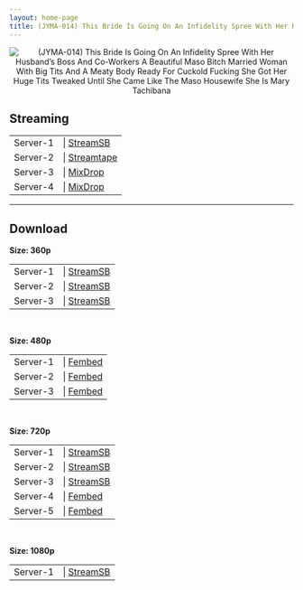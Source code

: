 ```yaml
---
layout: home-page
title: (JYMA-014) This Bride Is Going On An Infidelity Spree With Her Husband’s Boss And Co-Workers A Beautiful Maso Bitch Married Woman With Big Tits And A Meaty Body Ready For Cuckold Fucking She Got Her Huge Tits Tweaked Until She Came Like The Maso Housewife She Is Mary Tachibana
---
```

<center>
<img src="https://cdn.javsts.com/wp-content/uploads/2021/09/jyma014pl.jpg" alt="(JYMA-014) This Bride Is Going On An Infidelity Spree With Her Husband’s Boss And Co-Workers A Beautiful Maso Bitch Married Woman With Big Tits And A Meaty Body Ready For Cuckold Fucking She Got Her Huge Tits Tweaked Until She Came Like The Maso Housewife She Is Mary Tachibana">
</center>
<h2>Streaming</h2>
<table><tbody>
<tr>
<td>Server-1</td>
<td>| <a href="https://playersb.com/6b3ezaq73312.html" target="_blank">StreamSB</a></td>
</tr>
<tr>
<td>Server-2</td>
<td>| <a href="https://streamtape.com/v/jbed70B1ZLCJLY" target="_blank">Streamtape</a></td>
</tr>
<tr>
<td>Server-3</td>
<td>| <a href="https://mixdrop.co/f/mdrjxxrnsqe0v9" target="_blank">MixDrop</a></td>
</tr>
<tr>
<td>Server-4</td>
<td>| <a href="https://www.watchjavnow.xyz/f/5xwm6sdykry14y4" target="_blank">MixDrop</a></td>
</tr>
</tbody></table>

<hr />

<h2>Download</h2>
<b>Size: 360p</b>
<table><tbody>
<tr>
<td>Server-1</td>
<td>| <a target="_blank" href="https://playersb.com/6b3ezaq73312.html">StreamSB</a></td>
</tr>
<tr>
<td>Server-2</td>
<td>| <a href="https://streamsb.net/d/pi4jpfhoex6t.html" target="_blank">StreamSB</a></td>
</tr>
<tr>
<td>Server-3</td>
<td>| <a href="" target="_blank">StreamSB</a></td>
</tr>
</tbody></table>

<br />

<b>Size: 480p</b>
<table><tbody>
<tr>
<td>Server-1</td>
<td>| <a href="https://www.watchjavnow.xyz/f/5xwm6sdykry14y4" target="_blank">Fembed</a></td>
</tr>
<tr>
<td>Server-2</td>
<td>| <a href="" target="_blank">Fembed</a></td>
</tr>
<tr>
<td>Server-3</td>
<td>| <a href="" target="_blank">Fembed</a></td>
</tr>
</tbody></table>

<br />

<b>Size: 720p</b>
<table><tbody>
<tr>
<td>Server-1</td>
<td>| <a href="https://playersb.com/6b3ezaq73312.html" target="_blank">StreamSB</a></td>
</tr>
<tr>
<td>Server-2</td>
<td>| <a href="https://streamsb.net/d/pi4jpfhoex6t.html" target="_blank">StreamSB</a></td>
</tr>
<tr>
<td>Server-3</td>
<td>| <a href="" target="_blank">StreamSB</a></td>
</tr>
<tr>
<td>Server-4</td>
<td>| <a href="https://www.watchjavnow.xyz/f/5xwm6sdykry14y4" target="_blank">Fembed</a></td>
</tr>
<tr>
<td>Server-5</td>
<td>| <a href="" target="_blank">Fembed</a></td>
</tr>
</tbody></table>

<br />

<b>Size: 1080p</b>
<table><tbody>
<tr>
<td>Server-1</td>
<td>| <a href="https://streamsb.net/d/pi4jpfhoex6t.html" target="_blank">StreamSB</a></td>
</tr>
</tbody></table>
